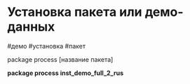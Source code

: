 # Установка пакета или демо-данных

#демо #установка #пакет

package process [название пакета]

**package process inst_demo_full_2_rus**